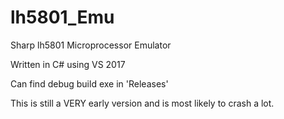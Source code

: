 # lh5801_Emu
Sharp lh5801 Microprocessor Emulator  

Written in C# using VS 2017 

Can find debug build exe in 'Releases'

This is still a VERY early version and is most likely to crash a lot.
